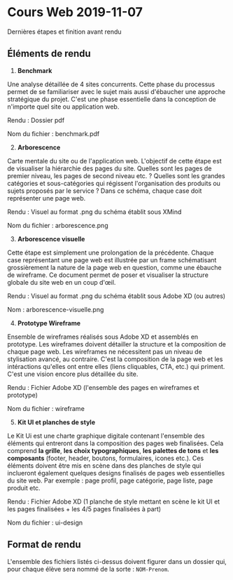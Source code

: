 # Cours Web 2019-11-07

Dernières étapes et finition avant rendu

## Éléments de rendu

1. **Benchmark**

  Une analyse détaillée de 4 sites concurrents. Cette phase du processus permet de se familiariser avec le sujet mais aussi d'ébaucher
  une approche stratégique du projet. C'est une phase essentielle dans la conception de n'importe quel  site ou application web.

  Rendu : Dossier pdf
  
  Nom du fichier : benchmark.pdf

2. **Arborescence**

  Carte mentale du site ou de l'application web. L'objectif de cette étape est de visualiser la hiérarchie des pages du site.
  Quelles sont les pages de premier niveau, les pages de second niveau etc. ? Quelles sont les grandes catégories et sous-catégories qui
  régissent l'organisation des produits ou sujets proposés par le service ? Dans ce schéma, chaque case doit représenter une page web.

  Rendu : Visuel au format .png du schéma établit sous XMind
  
  Nom du fichier : arborescence.png

3. **Arborescence visuelle**

  Cette étape est simplement une prolongation de la précédente. Chaque case représentant une page web est illustrée par un frame schématisant 
  grossièrement la nature de la page web en question, comme une ébauche de wireframe. Ce document permet de poser et visualiser 
  la structure globale du site web en un coup d'œil.

  Rendu : Visuel au format .png du schéma établit sous Adobe XD (ou autres)
  
  Nom : arborescence-visuelle.png

4. **Prototype Wireframe**

  Ensemble de wireframes réalisés sous Adobe XD et assemblés en prototype. Les wireframes doivent détailler la structure et la composition
  de chaque page web. Les wireframes ne nécessitent pas un niveau de stylisation avancé, au contraire. C'est la composition de la page web
  et les intéractions qu'elles ont entre elles (liens cliquables, CTA, etc.) qui priment. C'est une vision encore plus détaillée du site.

  Rendu : Fichier Adobe XD (l'ensemble des pages en wireframes et prototype)
  
  Nom du fichier : wireframe

5. **Kit UI et planches de style**

  Le Kit Ui est une charte graphique digitale contenant l'ensemble des éléments qui entreront dans la composition des pages web finalisées.
  Cela comprend **la grille**, **les choix typographiques**, **les palettes de tons** et **les composants** (footer, header, boutons, 
  formulaires, icones etc.). Ces éléments doivent être mis en scène dans des planches de style qui inclueront également quelques designs finalisés de pages web essentielles du site web. Par exemple : page profil, page catégorie, page liste, page produit etc.

  Rendu : Fichier Adobe XD (1 planche de style mettant en scène le kit UI et les pages finalisées + les 4/5 pages finalisées à part)
  
  Nom du fichier : ui-design
  
## Format de rendu

  L'ensemble des fichiers listés ci-dessus doivent figurer dans un dossier qui, pour chaque élève sera nommé de la sorte : `NOM-Prenom`. 



